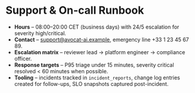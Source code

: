 # Support & On-call Runbook

- **Hours** – 08:00–20:00 CET (business days) with 24/5 escalation for severity high/critical.
- **Contact** – support@avocat-ai.example, emergency line +33 1 23 45 67 89.
- **Escalation matrix** – reviewer lead → platform engineer → compliance officer.
- **Response targets** – P95 triage under 15 minutes, severity critical resolved < 60 minutes when possible.
- **Tooling** – incidents tracked in `incident_reports`, change log entries created for follow-ups, SLO snapshots captured post-incident.
